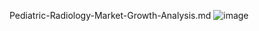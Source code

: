 Pediatric-Radiology-Market-Growth-Analysis.md
![image](https://github.com/user-attachments/assets/fe0bd5cd-7bdb-4470-9767-fc30f68eedf9)
